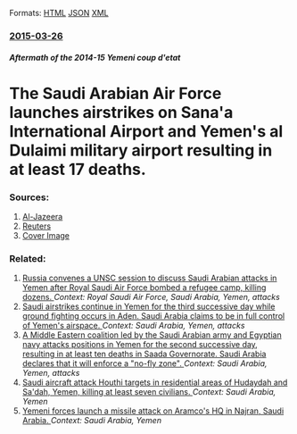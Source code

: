 
Formats: [HTML](/news/2015/03/26/the-saudi-arabian-air-force-launches-airstrikes-on-sana-a-international-airport-and-yemen-s-al-dulaimi-military-airport-resulting-in-at-leas.html)  [JSON](/news/2015/03/26/the-saudi-arabian-air-force-launches-airstrikes-on-sana-a-international-airport-and-yemen-s-al-dulaimi-military-airport-resulting-in-at-leas.json)  [XML](/news/2015/03/26/the-saudi-arabian-air-force-launches-airstrikes-on-sana-a-international-airport-and-yemen-s-al-dulaimi-military-airport-resulting-in-at-leas.xml)  

### [2015-03-26](/news/2015/03/26/index.md)

##### Aftermath of the 2014-15 Yemeni coup d'etat
# The Saudi Arabian Air Force launches airstrikes on Sana'a International Airport and Yemen's al Dulaimi military airport resulting in at least 17 deaths. 




### Sources:

1. [Al-Jazeera](http://www.aljazeera.com/news/middleeast/2015/03/saudi-ambassador-announces-military-operation-yemen-150325234138956.html)
2. [Reuters](https://www.reuters.com/article/2015/03/26/yemen-security-sanaa-airport-idUSL6N0WS01K20150326?feedType=RSS&feedName=industrialsSector)
2. [Cover Image](http://www.aljazeera.com/mritems/Images/2015/3/26/dd51d4ddcc274e59b9eb547c3e604b5b_18.jpg)

### Related:

1. [Russia convenes a UNSC session to discuss Saudi Arabian attacks in Yemen after Royal Saudi Air Force bombed a refugee camp, killing dozens. ](/news/2015/04/4/russia-convenes-a-unsc-session-to-discuss-saudi-arabian-attacks-in-yemen-after-royal-saudi-air-force-bombed-a-refugee-camp-killing-dozens.md) _Context: Royal Saudi Air Force, Saudi Arabia, Yemen, attacks_
2. [Saudi airstrikes continue in Yemen for the third successive day while ground fighting occurs in Aden. Saudi Arabia claims to be in full control of Yemen's airspace. ](/news/2015/03/28/saudi-airstrikes-continue-in-yemen-for-the-third-successive-day-while-ground-fighting-occurs-in-aden-saudi-arabia-claims-to-be-in-full-cont.md) _Context: Saudi Arabia, Yemen, attacks_
3. [A Middle Eastern coalition led by the Saudi Arabian army and Egyptian navy attacks positions in Yemen for the second successive day, resulting in at least ten deaths in Saada Governorate. Saudi Arabia declares that it will enforce a "no-fly zone". ](/news/2015/03/27/a-middle-eastern-coalition-led-by-the-saudi-arabian-army-and-egyptian-navy-attacks-positions-in-yemen-for-the-second-successive-day-resulti.md) _Context: Saudi Arabia, Yemen, attacks_
4. [Saudi aircraft attack Houthi targets in residential areas of Hudaydah and Sa'dah, Yemen, killing at least seven civilians. ](/news/2018/03/24/saudi-aircraft-attack-houthi-targets-in-residential-areas-of-hudaydah-and-sa-dah-yemen-killing-at-least-seven-civilians.md) _Context: Saudi Arabia, Yemen_
5. [Yemeni forces launch a missile attack on Aramco's HQ in Najran, Saudi Arabia. ](/news/2018/03/22/yemeni-forces-launch-a-missile-attack-on-aramco-s-hq-in-najran-saudi-arabia.md) _Context: Saudi Arabia, Yemen_
